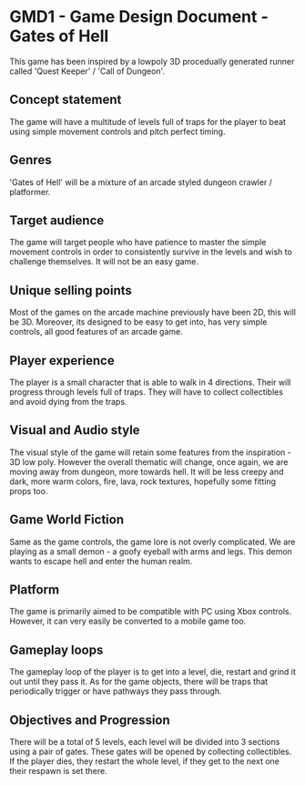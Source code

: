 # GMD1 - Game Design Document - Gates of Hell
This game has been inspired by a lowpoly 3D procedually generated runner called 'Quest Keeper' / 'Call of Dungeon'.

## Concept statement
The game will have a multitude of levels full of traps for the player to beat using simple movement controls and pitch perfect timing.
## Genres
'Gates of Hell' will be a mixture of an arcade styled dungeon crawler / platformer.
## Target audience
The game will target people who have patience to master the simple movement controls in order to consistently survive in the levels and wish to challenge themselves. It will not be an easy game.
## Unique selling points
Most of the games on the arcade machine previously have been 2D, this will be 3D. Moreover, its designed to be easy to get into, has very simple controls, all good features of an arcade game. 
## Player experience
The player is a small character that is able to walk in 4 directions. Their will progress through levels full of traps. They will have to collect collectibles and avoid dying from the traps.
## Visual and Audio style
The visual style of the game will retain some features from the inspiration - 3D low poly. However the overall thematic will change, once again, we are moving away from dungeon, more towards hell. It will be less creepy and dark, more warm colors, fire, lava, rock textures, hopefully some fitting props too.
## Game World Fiction
Same as the game controls, the game lore is not overly complicated. We are playing as a small demon - a goofy eyeball with arms and legs. This demon wants to escape hell and enter the human realm. 
## Platform
The game is primarily aimed to be compatible with PC using Xbox controls. However, it can very easily be converted to a mobile game too. 
## Gameplay loops
The gameplay loop of the player is to get into a level, die, restart and grind it out until they pass it.
As for the game objects, there will be traps that periodically trigger or have pathways they pass through.
## Objectives and Progression
There will be a total of 5 levels, each level will be divided into 3 sections using a pair of gates. These gates will be opened by collecting collectibles. If the player dies, they restart the whole level, if they get to the next one their respawn is set there. 
